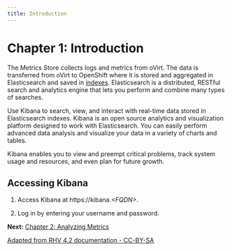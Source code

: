 ```yaml
---
title: Introduction
---
```


# Chapter 1: Introduction

The Metrics Store collects logs and metrics from oVirt. The data is transferred from oVirt to OpenShift where it is stored and aggregated in Elasticsearch and saved in [indexes](Index). Elasticsearch is a distributed, RESTful search and analytics engine that lets you perform and combine many types of searches.

Use Kibana to search, view, and interact with real-time data stored in Elasticsearch indexes. Kibana is an open source analytics and visualization platform designed to work with Elasticsearch. You can easily perform advanced data analysis and visualize your data in a variety of charts and tables.

Kibana enables you to view and preempt critical problems, track system usage and resources, and even plan for future growth.

## Accessing Kibana

1. Access Kibana at https://kibana.*&lt;FQDN>*.

2. Log in by entering your username and password.

**Next:** [Chapter 2: Analyzing Metrics](analyzing_metrics)

[Adapted from RHV 4.2 documentation - CC-BY-SA](https://access.redhat.com/documentation/en-us/red_hat_virtualization/4.2/html/metrics_store_user_guide/introduction)

